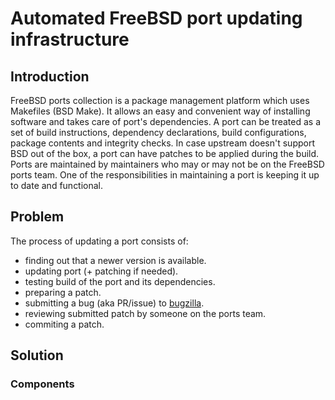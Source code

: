 # Automated FreeBSD port updating infrastructure

## Introduction
FreeBSD ports collection is a package management platform which uses Makefiles (BSD Make).
It allows an easy and convenient way of installing software and takes care of port's
dependencies. A port can be treated as a set of build instructions, dependency
declarations, build configurations, package contents and integrity checks. In case
upstream doesn't support BSD out of the box, a port can have patches to be applied during
the build. Ports are maintained by maintainers who may or may not be on the FreeBSD ports
team. One of the responsibilities in maintaining a port is keeping it up to date and
functional.

## Problem
The process of updating a port consists of:
* finding out that a newer version is available.
* updating port (+ patching if needed).
* testing build of the port and its dependencies.
* preparing a patch.
* submitting a bug (aka PR/issue) to [bugzilla](https://bugs.freebsd.org/bugzilla).
* reviewing submitted patch by someone on the ports team.
* commiting a patch.

## Solution

### Components

